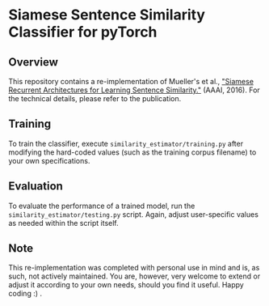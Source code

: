 # Siamese Sentence Similarity Classifier for pyTorch

## Overview
This repository contains a re-implementation of Mueller's et al., ["Siamese Recurrent Architectures for Learning Sentence Similarity."](https://www.aaai.org/ocs/index.php/AAAI/AAAI16/paper/viewFile/12195/12023) (AAAI, 2016). For the technical details, please refer to the publication.

## Training
To train the classifier, execute `similarity_estimator/training.py` after modifying the hard-coded values (such as the training corpus filename) to your own specifications.

## Evaluation
To evaluate the performance of a trained model, run the `similarity_estimator/testing.py` script. Again, adjust user-specific values as needed within the script itself.

## Note
This re-implementation was completed with personal use in mind and is, as such, not actively maintained. You are, however, very welcome to extend or adjust it according to your own needs, should you find it useful. Happy coding :) .
